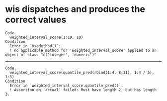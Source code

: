 # wis dispatches and produces the correct values

    Code
      weighted_interval_score(1:10, 10)
    Condition
      Error in `UseMethod()`:
      ! no applicable method for 'weighted_interval_score' applied to an object of class "c('integer', 'numeric')"

---

    Code
      weighted_interval_score(quantile_pred(rbind(1:4, 8:11), 1:4 / 5), 1:3)
    Condition
      Error in `weighted_interval_score.quantile_pred()`:
      ! Assertion on 'actual' failed: Must have length 2, but has length 3.

